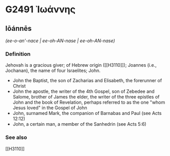# G2491 Ἰωάννης

## Iōánnēs

_(ee-o-an'-nace | ee-oh-AN-nase | ee-oh-AN-nase)_

### Definition

Jehovah is a gracious giver; of Hebrew origin ([[H3110]]); Joannes (i.e., Jochanan), the name of four Israelites; John.

- John the Baptist, the son of Zacharias and Elisabeth, the forerunner of Christ
- John the apostle, the writer of the 4th Gospel, son of Zebedee and Salome, brother of James the elder, the writer of the three epistles of John and the book of Revelation, perhaps referred to as the one &quot;whom Jesus loved&quot; in the Gospel of John
- John, surnamed Mark, the companion of Barnabas and Paul (see Acts 12:12)
- John, a certain man, a member of the Sanhedrin (see Acts 5:6)

### See also

[[H3110]]

